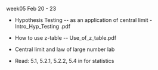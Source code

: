 week05 Feb 20 - 23
- Hypothesis Testing -- as an application of central limit - Intro_Hyp_Testing .pdf	
- How to use z-table -- Use_of_z_table.pdf

- Central limit and law of large number lab
- Read: 5.1, 5.2.1, 5.2.2, 5.4 in <Advanced Data Analysis from an Elementary Point of View.pdf> for statistics

